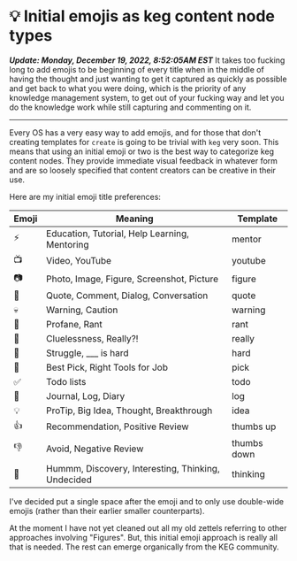 # 💡 Initial emojis as keg content node types

***Update: Monday, December 19, 2022, 8:52:05AM EST*** It takes too fucking long to add emojis to be beginning of every title when in the middle of having the thought and just wanting to get it captured as quickly as possible and get back to what you were doing, which is the priority of any knowledge management system, to get out of your fucking way and let you do the knowledge work while still capturing and commenting on it.

----

Every OS has a very easy way to add emojis, and for those that don't creating templates for `create` is going to be trivial with `keg` very soon. This means that using an initial emoji or two is the best way to categorize keg content nodes. They provide immediate visual feedback in whatever form and are so loosely specified that content creators can be creative in their use.

Here are my initial emoji title preferences:

| Emoji | Meaning | Template
|   -   | - | - |
|  ⚡   | Education, Tutorial, Help Learning, Mentoring | mentor |
|  📺   | Video, YouTube | youtube |
|  📷   | Photo, Image, Figure, Screenshot, Picture | figure |
|  💬   | Quote, Comment, Dialog, Conversation | quote |
|  💀   | Warning, Caution | warning |
|  🤬   | Profane, Rant | rant |
|  🤦   | Cluelessness, Really?! | really |
|  💢   | Struggle, ___ is hard | hard |
|  🎯   | Best Pick, Right Tools for Job | pick |
|  ✅   | Todo lists | todo |
|  🧾   | Journal, Log, Diary | log |
|  💡   | ProTip, Big Idea, Thought, Breakthrough | idea |
|  👍   | Recommendation, Positive Review | thumbs up |
|  👎   | Avoid, Negative Review | thumbs down |
|  🤔   | Hummm, Discovery, Interesting, Thinking, Undecided | thinking |

I've decided put a single space after the emoji and to only use double-wide emojis (rather than their earlier smaller counterparts).

At the moment I have not yet cleaned out all my old zettels referring to other approaches involving "Figures". But, this initial emoji approach is really all that is needed. The rest can emerge organically from the KEG community.
